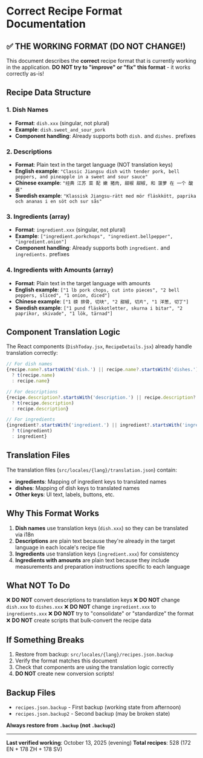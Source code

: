 # Correct Recipe Format Documentation

## ✅ THE WORKING FORMAT (DO NOT CHANGE!)

This document describes the **correct** recipe format that is currently working in the application. **DO NOT try to "improve" or "fix" this format** - it works correctly as-is!

## Recipe Data Structure

### 1. Dish Names
- **Format**: `dish.xxx` (singular, not plural)
- **Example**: `dish.sweet_and_sour_pork`
- **Component handling**: Already supports both `dish.` and `dishes.` prefixes

### 2. Descriptions
- **Format**: Plain text in the target language (NOT translation keys)
- **English example**: `"Classic Jiangsu dish with tender pork, bell peppers, and pineapple in a sweet and sour sauce"`
- **Chinese example**: `"经典 江苏 菜 配 嫩 猪肉, 甜椒 甜椒, 和 菠萝 在 一个 酸 酱"`
- **Swedish example**: `"Klassisk Jiangsu-rätt med mör fläskkött, paprika och ananas i en söt och sur sås"`

### 3. Ingredients (array)
- **Format**: `ingredient.xxx` (singular, not plural)
- **Example**: `["ingredient.porkchops", "ingredient.bellpepper", "ingredient.onion"]`
- **Component handling**: Already supports both `ingredient.` and `ingredients.` prefixes

### 4. Ingredients with Amounts (array)
- **Format**: Plain text in the target language with amounts
- **English example**: `["1 lb pork chops, cut into pieces", "2 bell peppers, sliced", "1 onion, diced"]`
- **Chinese example**: `["1 磅 排骨, 切块", "2 甜椒, 切片", "1 洋葱, 切丁"]`
- **Swedish example**: `["1 pund fläskkotletter, skurna i bitar", "2 paprikor, skivade", "1 lök, tärnad"]`

## Component Translation Logic

The React components (`DishToday.jsx`, `RecipeDetails.jsx`) already handle translation correctly:

```javascript
// For dish names
{recipe.name?.startsWith('dish.') || recipe.name?.startsWith('dishes.') 
  ? t(recipe.name) 
  : recipe.name}

// For descriptions
{recipe.description?.startsWith('description.') || recipe.description?.startsWith('descriptions.') 
  ? t(recipe.description) 
  : recipe.description}

// For ingredients
{ingredient?.startsWith('ingredient.') || ingredient?.startsWith('ingredients.') 
  ? t(ingredient) 
  : ingredient}
```

## Translation Files

The translation files (`src/locales/{lang}/translation.json`) contain:
- **ingredients**: Mapping of ingredient keys to translated names
- **dishes**: Mapping of dish keys to translated names
- **Other keys**: UI text, labels, buttons, etc.

## Why This Format Works

1. **Dish names** use translation keys (`dish.xxx`) so they can be translated via i18n
2. **Descriptions** are plain text because they're already in the target language in each locale's recipe file
3. **Ingredients** use translation keys (`ingredient.xxx`) for consistency
4. **Ingredients with amounts** are plain text because they include measurements and preparation instructions specific to each language

## What NOT To Do

❌ **DO NOT** convert descriptions to translation keys
❌ **DO NOT** change `dish.xxx` to `dishes.xxx` 
❌ **DO NOT** change `ingredient.xxx` to `ingredients.xxx`
❌ **DO NOT** try to "consolidate" or "standardize" the format
❌ **DO NOT** create scripts that bulk-convert the recipe data

## If Something Breaks

1. Restore from backup: `src/locales/{lang}/recipes.json.backup`
2. Verify the format matches this document
3. Check that components are using the translation logic correctly
4. **DO NOT** create new conversion scripts!

## Backup Files

- `recipes.json.backup` - First backup (working state from afternoon)
- `recipes.json.backup2` - Second backup (may be broken state)

**Always restore from `.backup` (not `.backup2`)**

---

**Last verified working**: October 13, 2025 (evening)
**Total recipes**: 528 (172 EN + 178 ZH + 178 SV)

